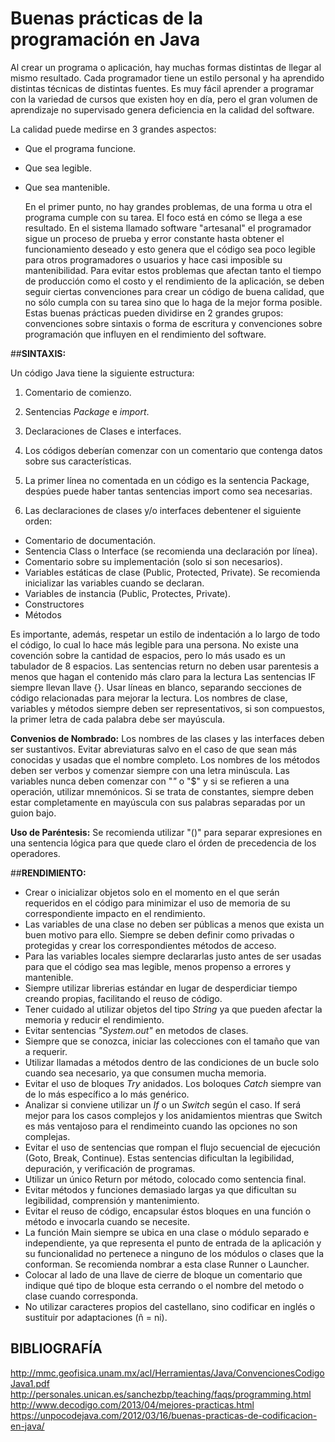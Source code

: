 
#  Buenas prácticas de la programación en Java

  Al crear un programa o aplicación, hay muchas formas distintas de llegar al mismo resultado. Cada programador tiene un estilo personal
y ha aprendido distintas técnicas de distintas fuentes. Es muy fácil aprender a programar con la variedad de cursos que existen hoy en día,
pero el gran volumen de aprendizaje no supervisado genera deficiencia en la calidad del software.

La calidad puede medirse en 3 grandes aspectos:
* Que el programa funcione.
* Que sea legible.
* Que sea mantenible.

  En el primer punto, no hay grandes problemas, de una forma u otra el programa cumple con su tarea. El foco está en cómo se llega a
ese resultado. En el sistema llamado software "artesanal" el programador sigue un proceso de prueba y error constante hasta obtener el
funcionamiento deseado y esto genera que el código sea poco legible para otros programadores o usuarios y hace casi imposible su
mantenibilidad.
  Para evitar estos problemas que afectan tanto el tiempo de producción como el costo y el rendimiento de la aplicación, se deben seguir
ciertas convenciones para crear un código de buena calidad, que no sólo cumpla con su tarea sino que lo haga de la mejor forma posible.
Estas buenas prácticas pueden dividirse en 2 grandes grupos: convenciones sobre sintaxis o forma de escritura y convenciones sobre programación
que influyen en el rendimiento del software.


##**SINTAXIS:**

Un código Java tiene la siguiente estructura:
1. Comentario de comienzo.
2. Sentencias *Package* e *import*.
3. Declaraciones de Clases e interfaces.

1. Los códigos deberían comenzar con un comentario que contenga datos sobre sus características.
2. La primer línea no comentada en un código es la sentencia Package, despúes puede haber tantas sentencias import como sea necesarias.
3. Las declaraciones de clases y/o interfaces debentener el siguiente orden:
  * Comentario de documentación.
  * Sentencia Class o Interface (se recomienda una declaración por línea).
  * Comentario sobre su implementación (solo si son necesarios).
  * Variables estáticas de clase (Public, Protected, Private). Se recomienda inicializar las variables cuando se declaran.
  * Variables de instancia (Public, Protectes, Private).
  * Constructores
  * Métodos

 Es importante, además, respetar un estilo de indentación a lo largo de todo el código, lo cual lo hace más legible para una persona.
 No existe una covención sobre la cantidad de espacios, pero lo más usado es un tabulador de 8 espacios.
 Las sentencias return no deben usar parentesis a menos que hagan el contenido más claro para la lectura
 Las sentencias IF siempre llevan llave {}.
 Usar líneas en blanco, separando secciones de código relacionadas para mejorar la lectura.
 Los nombres de clase, variables y métodos siempre deben ser representativos, si son compuestos, la primer letra de cada palabra debe ser mayúscula.

**Convenios de Nombrado:**
Los nombres de las clases y las interfaces deben ser sustantivos. Evitar abreviaturas salvo en el caso de que sean más
conocidas y usadas que el nombre completo.
Los nombres de los métodos deben ser verbos y comenzar siempre con una letra minúscula.
Las variables nunca deben comenzar con "_"_ o "$" y si se refieren a una operación, utilizar mnemónicos. Si se trata de constantes,
siempre deben estar completamente en mayúscula con sus palabras separadas por un guion bajo.

**Uso de Paréntesis:**
Se recomienda utilizar "()" para separar expresiones en una sentencia lógica para que quede claro el órden de precedencia de los operadores.

##**RENDIMIENTO:**

* Crear o inicializar objetos solo en el momento en el que serán requeridos en el código para minimizar el uso de memoria de su
correspondiente impacto en el rendimiento.
* Las variables de una clase no deben ser públicas a menos que exista un buen motivo para ello. Siempre se deben definir como privadas o protegidas
y crear los correspondientes métodos de acceso.
* Para las variables locales siempre declararlas justo antes de ser usadas para que el código sea mas legible, menos propenso a errores y mantenible.
* Siempre utilizar librerias estándar en lugar de desperdiciar tiempo creando propias, facilitando el reuso de código.
* Tener cuidado al utilizar objetos del tipo *String* ya que pueden afectar la memoria y reducir el rendimiento.
* Evitar sentencias *"System.out"* en metodos de clases.
* Siempre que se conozca, iniciar las colecciones con el tamaño que van a requerir.
* Utilizar llamadas a métodos dentro de las condiciones de un bucle solo cuando sea necesario, ya que consumen mucha memoria.
* Evitar el uso de bloques *Try* anidados. Los boloques *Catch* siempre van de lo más específico a lo más genérico.
* Analizar si conviene utilizar un *If* o un *Switch* según el caso. If será mejor para los casos complejos y los anidamientos mientras que
Switch es más ventajoso para el rendimeinto cuando las opciones no son complejas.
* Evitar el uso de sentencias que rompan el flujo secuencial de ejecución (Goto, Break, Continue). Estas sentencias dificultan la
legibilidad, depuración, y verificación de programas.
* Utilizar un único Return por método, colocado como sentencia final.
* Evitar métodos y funciones demasiado largas ya que dificultan su legibilidad, comprensión y mantenimiento.
* Evitar el reuso de código, encapsular éstos bloques en una función o método e invocarla cuando se necesite.
* La función Main siempre se ubica en una clase o módulo separado e independiente, ya que representa el punto de entrada de la
aplicación y su funcionalidad no pertenece a ninguno de los módulos o clases que  la conforman. Se recomienda nombrar a esta clase Runner
o Launcher.
* Colocar al lado de una llave de cierre de bloque un comentario que indique qué tipo de bloque esta cerrando o el nombre del metodo
o clase cuando corresponda.
* No utilizar caracteres propios del castellano, sino codificar en inglés o sustituir por adaptaciones (ñ = ni).

## **BIBLIOGRAFÍA**

http://mmc.geofisica.unam.mx/acl/Herramientas/Java/ConvencionesCodigoJava1.pdf
http://personales.unican.es/sanchezbp/teaching/faqs/programming.html
http://www.decodigo.com/2013/04/mejores-practicas.html
https://unpocodejava.com/2012/03/16/buenas-practicas-de-codificacion-en-java/
